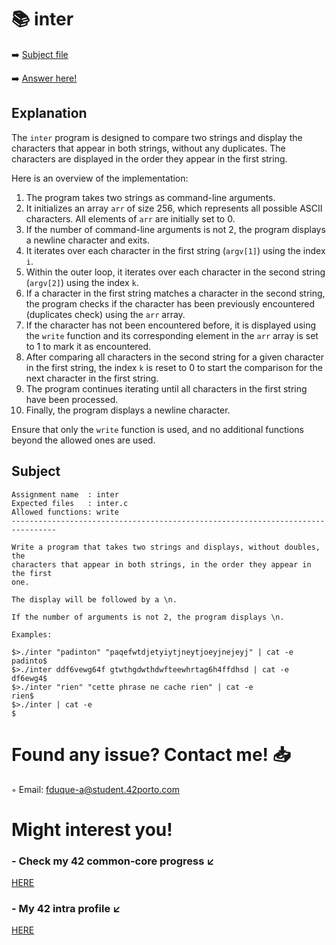 # :books: inter
:arrow_right: [Subject file](./subject.en.txt)

:arrow_right: [Answer here!](./inter.c)

## Explanation

The `inter` program is designed to compare two strings and display the characters that appear in both strings, without any duplicates. The characters are displayed in the order they appear in the first string.

Here is an overview of the implementation:

1. The program takes two strings as command-line arguments.
2. It initializes an array `arr` of size 256, which represents all possible ASCII characters. All elements of `arr` are initially set to 0.
3. If the number of command-line arguments is not 2, the program displays a newline character and exits.
4. It iterates over each character in the first string (`argv[1]`) using the index `i`.
5. Within the outer loop, it iterates over each character in the second string (`argv[2]`) using the index `k`.
6. If a character in the first string matches a character in the second string, the program checks if the character has been previously encountered (duplicates check) using the `arr` array.
7. If the character has not been encountered before, it is displayed using the `write` function and its corresponding element in the `arr` array is set to 1 to mark it as encountered.
8. After comparing all characters in the second string for a given character in the first string, the index `k` is reset to 0 to start the comparison for the next character in the first string.
9. The program continues iterating until all characters in the first string have been processed.
10. Finally, the program displays a newline character.

Ensure that only the `write` function is used, and no additional functions beyond the allowed ones are used.


## Subject

```
Assignment name  : inter
Expected files   : inter.c
Allowed functions: write
--------------------------------------------------------------------------------

Write a program that takes two strings and displays, without doubles, the
characters that appear in both strings, in the order they appear in the first
one.

The display will be followed by a \n.

If the number of arguments is not 2, the program displays \n.

Examples:

$>./inter "padinton" "paqefwtdjetyiytjneytjoeyjnejeyj" | cat -e
padinto$
$>./inter ddf6vewg64f gtwthgdwthdwfteewhrtag6h4ffdhsd | cat -e
df6ewg4$
$>./inter "rien" "cette phrase ne cache rien" | cat -e
rien$
$>./inter | cat -e
$

```

# Found any issue? Contact me! 📥

◦ Email: fduque-a@student.42porto.com

# Might interest you!

### - Check my 42 common-core progress ↙️

[HERE](https://github.com/fduquea/42cursus)

### - My 42 intra profile ↙️
[HERE](https://profile.intra.42.fr/users/fduque-a)